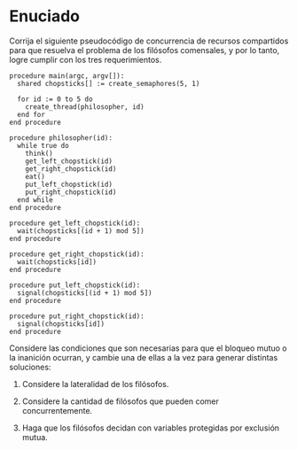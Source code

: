 # Enuciado
Corrija el siguiente pseudocódigo de concurrencia de recursos compartidos para que resuelva el problema de los filósofos comensales, y por lo tanto, logre cumplir con los tres requerimientos.

```
procedure main(argc, argv[]):
  shared chopsticks[] := create_semaphores(5, 1)

  for id := 0 to 5 do
    create_thread(philosopher, id)
  end for
end procedure

procedure philosopher(id):
  while true do
    think()
    get_left_chopstick(id)
    get_right_chopstick(id)
    eat()
    put_left_chopstick(id)
    put_right_chopstick(id)
  end while
end procedure

procedure get_left_chopstick(id):
  wait(chopsticks[(id + 1) mod 5])
end procedure

procedure get_right_chopstick(id):
  wait(chopsticks[id])
end procedure

procedure put_left_chopstick(id):
  signal(chopsticks[(id + 1) mod 5])
end procedure

procedure put_right_chopstick(id):
  signal(chopsticks[id])
end procedure
```

Considere las condiciones que son necesarias para que el bloqueo mutuo o la inanición ocurran, y cambie una de ellas a la vez para generar distintas soluciones:

1. Considere la lateralidad de los filósofos.

2. Considere la cantidad de filósofos que pueden comer concurrentemente.

3. Haga que los filósofos decidan con variables protegidas por exclusión mutua.

